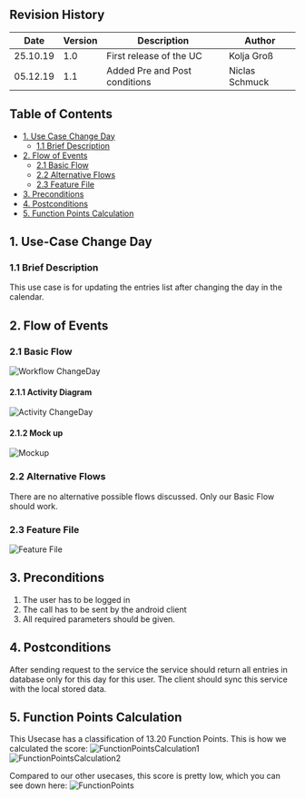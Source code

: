 ## Revision History
Date | Version | Description | Author
--- | --- | --- | ---
25.10.19 | 1.0 | First release of the UC | Kolja Groß
05.12.19 | 1.1 | Added Pre and Post conditions | Niclas Schmuck

## Table of Contents
- [1. Use Case Change Day](#1-use-case-create-account)
  - [1.1 Brief Description](#11-brief-description)
- [2. Flow of Events](#2-flow-of-events)
  - [2.1 Basic Flow](#21-basic-flow)
  - [2.2 Alternative Flows](#22-alternative-flows)
  - [2.3 Feature File](#23-feature-files)
- [3. Preconditions](#4-preconditions)
- [4. Postconditions](#5-postconditions)
- [5. Function Points Calculation](#5-function-points-calculation)

## 1. Use-Case Change Day
### 1.1 Brief Description
This use case is for updating the entries list after changing the day in the calendar.

## 2. Flow of Events
### 2.1 Basic Flow
![Workflow ChangeDay](https://github.com/gnaatz/evendo/blob/docu/doc/activity-diagrams/ActivityDiagram_ChangeDay.svg)
#### 2.1.1 Activity Diagram
![Activity ChangeDay](https://github.com/gnaatz/evendo/blob/docu/doc/activity-diagrams/ActivityDiagram_ChangeDay.svg)
#### 2.1.2 Mock up
![Mockup](https://github.com/gnaatz/evendo/blob/docu/doc/mockups/changeDayMockup.png)
### 2.2 Alternative Flows
There are no alternative possible flows discussed. Only our Basic Flow should work.
### 2.3 Feature File
![Feature File](https://github.com/gnaatz/evendo/blob/docu/doc/feature-files-screenshots/changeDayFeatureScreenshot.jpeg)


## 3. Preconditions
1. The user has to be logged in
2. The call has to be sent by the android client
3. All required parameters should be given.

## 4. Postconditions
After sending request to the service the service should return all entries in database only for this day for this user. The client should sync this service with the local stored data.

## 5. Function Points Calculation
This Usecase has a classification of 13.20 Function Points. This is how we calculated the score:
![FunctionPointsCalculation1](https://github.com/gnaatz/evendo/blob/docu/doc/function-points/ChangeDay01.png)
![FunctionPointsCalculation2](https://github.com/gnaatz/evendo/blob/docu/doc/function-points/ChangeDay02.png)


Compared to our other usecases, this score is pretty low, which you can see down here:
![FunctionPoints](https://github.com/gnaatz/evendo/blob/docu/doc/pm/Function%20Points/Time_vs_FP.png)



